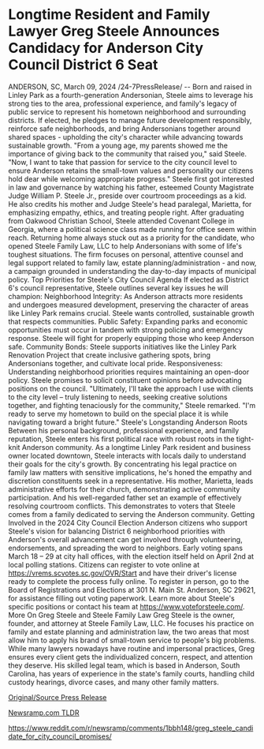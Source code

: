 # Longtime Resident and Family Lawyer Greg Steele Announces Candidacy for Anderson City Council District 6 Seat

ANDERSON, SC, March 09, 2024 /24-7PressRelease/ -- Born and raised in Linley Park as a fourth-generation Andersonian, Steele aims to leverage his strong ties to the area, professional experience, and family's legacy of public service to represent his hometown neighborhood and surrounding districts.   If elected, he pledges to manage future development responsibly, reinforce safe neighborhoods, and bring Andersonians together around shared spaces - upholding the city's character while advancing towards sustainable growth.  "From a young age, my parents showed me the importance of giving back to the community that raised you," said Steele. "Now, I want to take that passion for service to the city council level to ensure Anderson retains the small-town values and personality our citizens hold dear while welcoming appropriate progress."  Steele first got interested in law and governance by watching his father, esteemed County Magistrate Judge William P. Steele Jr., preside over courtroom proceedings as a kid. He also credits his mother and Judge Steele's head paralegal, Marietta, for emphasizing empathy, ethics, and treating people right. After graduating from Oakwood Christian School, Steele attended Covenant College in Georgia, where a political science class made running for office seem within reach.  Returning home always stuck out as a priority for the candidate, who opened Steele Family Law, LLC to help Andersonians with some of life's toughest situations. The firm focuses on personal, attentive counsel and legal support related to family law, estate planning/administration - and now, a campaign grounded in understanding the day-to-day impacts of municipal policy.  Top Priorities for Steele's City Council Agenda  If elected as District 6's council representative, Steele outlines several key issues he will champion:  Neighborhood Integrity: As Anderson attracts more residents and undergoes measured development, preserving the character of areas like Linley Park remains crucial. Steele wants controlled, sustainable growth that respects communities.  Public Safety: Expanding parks and economic opportunities must occur in tandem with strong policing and emergency response. Steele will fight for properly equipping those who keep Anderson safe.  Community Bonds: Steele supports initiatives like the Linley Park Renovation Project that create inclusive gathering spots, bring Andersonians together, and cultivate local pride.  Responsiveness: Understanding neighborhood priorities requires maintaining an open-door policy. Steele promises to solicit constituent opinions before advocating positions on the council.  "Ultimately, I'll take the approach I use with clients to the city level – truly listening to needs, seeking creative solutions together, and fighting tenaciously for the community," Steele remarked. "I'm ready to serve my hometown to build on the special place it is while navigating toward a bright future."  Steele's Longstanding Anderson Roots  Between his personal background, professional experience, and family reputation, Steele enters his first political race with robust roots in the tight-knit Anderson community.  As a longtime Linley Park resident and business owner located downtown, Steele interacts with locals daily to understand their goals for the city's growth. By concentrating his legal practice on family law matters with sensitive implications, he's honed the empathy and discretion constituents seek in a representative.  His mother, Marietta, leads administrative efforts for their church, demonstrating active community participation. And his well-regarded father set an example of effectively resolving courtroom conflicts. This demonstrates to voters that Steele comes from a family dedicated to serving the Anderson community.  Getting Involved in the 2024 City Council Election  Anderson citizens who support Steele's vision for balancing District 6 neighborhood priorities with Anderson's overall advancement can get involved through volunteering, endorsements, and spreading the word to neighbors.  Early voting spans March 18 – 29 at city hall offices, with the election itself held on April 2nd at local polling stations. Citizens can register to vote online at https://vrems.scvotes.sc.gov/OVR/Start and have their driver's license ready to complete the process fully online. To register in person, go to the Board of Registrations and Elections at 301 N. Main St. Anderson, SC 29621, for assistance filling out voting paperwork.  Learn more about Steele's specific positions or contact his team at https://www.voteforsteele.com/.  More On Greg Steele and Steele Family Law  Greg Steele is the owner, founder, and attorney at Steele Family Law, LLC. He focuses his practice on family and estate planning and administration law, the two areas that most allow him to apply his brand of small-town service to people's big problems.   While many lawyers nowadays have routine and impersonal practices, Greg ensures every client gets the individualized concern, respect, and attention they deserve. His skilled legal team, which is based in Anderson, South Carolina, has years of experience in the state's family courts, handling child custody hearings, divorce cases, and many other family matters. 

[Original/Source Press Release](https://www.24-7pressrelease.com/press-release/509145/longtime-resident-and-family-lawyer-greg-steele-announces-candidacy-for-anderson-city-council-district-6-seat)
                    

[Newsramp.com TLDR](None) 

https://www.reddit.com/r/newsramp/comments/1bbh148/greg_steele_candidate_for_city_council_promises/